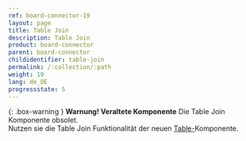 ```yaml
---
ref: board-connector-19
layout: page
title: Table Join
description: Table Join
product: board-connector
parent: board-connector
childidentifier: table-join
permalink: /:collection/:path
weight: 19
lang: de_DE
progressstate: 5
---
```


{: .box-warning }
**Warnung! Veraltete Komponente** 
Die Table Join Komponente obsolet.<br>
Nutzen sie die Table Join Funktionalität der neuen [Table-](./table/table-joins)Komponente.
